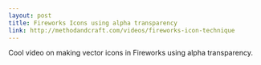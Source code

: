 ```yaml
---
layout: post
title: Fireworks Icons using alpha transparency
link: http://methodandcraft.com/videos/fireworks-icon-technique
---
```


Cool video on making vector icons in Fireworks using alpha transparency.
